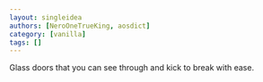 ```yaml
---
layout: singleidea
authors: [NeroOneTrueKing, aosdict]
category: [vanilla]
tags: []
---
```

Glass doors that you can see through and kick to break with ease.
